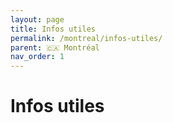 ```yaml
---
layout: page
title: Infos utiles
permalink: /montreal/infos-utiles/
parent: 🇨🇦 Montréal
nav_order: 1
---
```


# Infos utiles